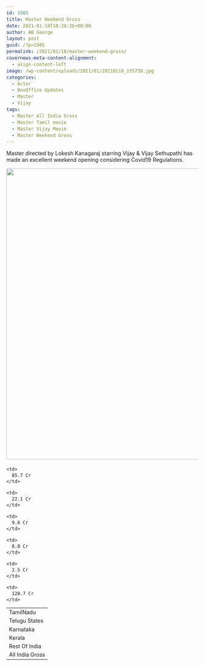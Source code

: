 ```yaml
---
id: 1985
title: Master Weekend Gross
date: 2021-01-18T10:28:26+00:00
author: AB George
layout: post
guid: /?p=1985
permalink: /2021/01/18/master-weekend-gross/
covernews-meta-content-alignment:
  - align-content-left
image: /wp-content/uploads/2021/01/20210118_155758.jpg
categories:
  - Actor
  - BoxOffice Updates
  - Master
  - Vijay
tags:
  - Master All India Gross
  - Master Tamil movie
  - Master Vijay Movie
  - Master Weekend Gross
---
```

Master directed by Lokesh Kanagaraj starring Vijay & Vijay Sethupathi has made an excellent weekend opening considering Covid19 Regulations.

<img loading="lazy" width="1024" height="763" src="/wp-content/uploads/2021/01/20210118_155619-1024x763.jpg" alt="" class="wp-image-1987" srcset="/wp-content/uploads/2021/01/20210118_155619-1024x763.jpg 1024w, /wp-content/uploads/2021/01/20210118_155619-300x224.jpg 300w, /wp-content/uploads/2021/01/20210118_155619-768x572.jpg 768w, /wp-content/uploads/2021/01/20210118_155619.jpg 1280w" sizes="(max-width: 1024px) 100vw, 1024px" />  

<table>
  <tr>
    <td>
      TamilNadu
    </td>
    
    <td>
      85.7 Cr
    </td>
  </tr>
  
  <tr>
    <td>
      Telugu States
    </td>
    
    <td>
      22.1 Cr
    </td>
  </tr>
  
  <tr>
    <td>
      Karnataka
    </td>
    
    <td>
      9.6 Cr
    </td>
  </tr>
  
  <tr>
    <td>
      Kerala
    </td>
    
    <td>
      8.8 Cr
    </td>
  </tr>
  
  <tr>
    <td>
      Rest Of India
    </td>
    
    <td>
      2.5 Cr
    </td>
  </tr>
  
  <tr>
    <td>
      All India Gross
    </td>
    
    <td>
      128.7 Cr
    </td>
  </tr>
</table>